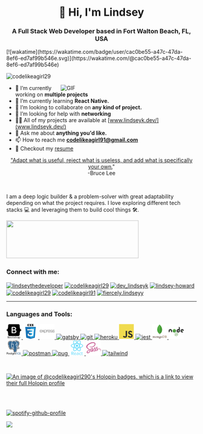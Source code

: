 <h1 align="center">👋 Hi, I'm Lindsey</h1>
<h3 align="center">A Full Stack Web Developer based in Fort Walton Beach, FL, USA</h3>
<!--START_SECTION:waka-->
[![wakatime](https://wakatime.com/badge/user/cac0be55-a47c-47da-8ef6-ed7af99b546e.svg)](https://wakatime.com/@cac0be55-a47c-47da-8ef6-ed7af99b546e)
<!--END_SECTION:waka-->

<p align="left"> <img src="https://komarev.com/ghpvc/?username=codelikeagirl29&label=Profile%20views&color=0e75b6&style=flat" alt="codelikeagirl29" /> </p>

<img align="right" alt="GIF" src="https://res.cloudinary.com/codelikeagirl29/image/upload/v1685765728/dev-branding/dev_girl_rxjcb3_scevwv.png" width="360px"/>

- 🔭 I’m currently working on **multiple projects**
- 🌱 I’m currently learning **React Native.**
- 👯 I’m looking to collaborate on **any kind of project.**
- 🤝 I’m looking for help with **networking**
- 👨‍💻 All of my projects are available at [www.lindseyk.dev/](www.lindseyk.dev/)
- 💬 Ask me about **anything you'd like.**
- 📫 How to reach me **codelikeagirl91@gmail.com**
- 📝 Checkout my [resume](https://drive.google.com/file/d/1BVZxrbHCzUo37u5Fx-chgjJkh8DSLKfU/view?usp=sharing)

<p align="center"><u>"Adapt what is useful, reject what is useless, and add what is specifically your own.</u>"<br> -Bruce Lee</p>
<br/>

<p align="left">I am a deep logic builder & a problem-solver with great adaptability depending on what the project requires. I love exploring different tech stacks 💻 and leveraging them to build cool things 🛠️. </p>

<img src="https://user-images.githubusercontent.com/25946305/149823995-93f5e982-97fd-4c20-b096-dec039e8905b.png" alt="" width="350px" height="100px" />

<h3 align="left">Connect with me:</h3>
<p align="left">
<a href="https://codepen.io/lindseythedeveloper" target="blank"><img align="center" src="https://raw.githubusercontent.com/rahuldkjain/github-profile-readme-generator/master/src/images/icons/Social/codepen.svg" alt="lindseythedeveloper" height="30" width="40" /></a>
<a href="https://dev.to/codelikeagirl29" target="blank"><img align="center" src="https://raw.githubusercontent.com/rahuldkjain/github-profile-readme-generator/master/src/images/icons/Social/devto.svg" alt="codelikeagirl29" height="30" width="40" /></a>
<a href="https://twitter.com/dev_lindseyk" target="blank"><img align="center" src="https://raw.githubusercontent.com/rahuldkjain/github-profile-readme-generator/master/src/images/icons/Social/twitter.svg" alt="dev_lindseyk" height="30" width="40" /></a>
<a href="https://linkedin.com/in/lindsey-howard" target="blank"><img align="center" src="https://raw.githubusercontent.com/rahuldkjain/github-profile-readme-generator/master/src/images/icons/Social/linked-in-alt.svg" alt="lindsey-howard" height="30" width="40" /></a>
<a href="https://codesandbox.com/codelikeagirl29" target="blank"><img align="center" src="https://raw.githubusercontent.com/rahuldkjain/github-profile-readme-generator/master/src/images/icons/Social/codesandbox.svg" alt="codelikeagirl29" height="30" width="40" /></a>
<a href="https://fb.com/codelikeagirl91" target="blank"><img align="center" src="https://raw.githubusercontent.com/rahuldkjain/github-profile-readme-generator/master/src/images/icons/Social/facebook.svg" alt="codelikeagirl91" height="30" width="40" /></a>
<a href="https://instagram.com/fiercely.lindseyy" target="blank"><img align="center" src="https://raw.githubusercontent.com/rahuldkjain/github-profile-readme-generator/master/src/images/icons/Social/instagram.svg" alt="fiercely.lindseyy" height="30" width="40" /></a>
</p>

---

<h3 align="left">Languages and Tools:</h3>
<p align="left"> <a href="https://getbootstrap.com" target="_blank" rel="noreferrer"> <img src="https://raw.githubusercontent.com/devicons/devicon/master/icons/bootstrap/bootstrap-plain-wordmark.svg" alt="bootstrap" width="40" height="40"/> </a> <a href="https://www.w3schools.com/css/" target="_blank" rel="noreferrer"> <img src="https://raw.githubusercontent.com/devicons/devicon/master/icons/css3/css3-original-wordmark.svg" alt="css3" width="40" height="40"/> </a> <a href="https://expressjs.com" target="_blank" rel="noreferrer"> <img src="https://raw.githubusercontent.com/devicons/devicon/master/icons/express/express-original-wordmark.svg" alt="express" width="40" height="40"/> </a> <a href="https://www.gatsbyjs.com/" target="_blank" rel="noreferrer"> <img src="https://www.vectorlogo.zone/logos/gatsbyjs/gatsbyjs-icon.svg" alt="gatsby" width="40" height="40"/> </a> <a href="https://git-scm.com/" target="_blank" rel="noreferrer"> <img src="https://www.vectorlogo.zone/logos/git-scm/git-scm-icon.svg" alt="git" width="40" height="40"/> </a> <a href="https://heroku.com" target="_blank" rel="noreferrer"> <img src="https://www.vectorlogo.zone/logos/heroku/heroku-icon.svg" alt="heroku" width="40" height="40"/> </a> <a href="https://developer.mozilla.org/en-US/docs/Web/JavaScript" target="_blank" rel="noreferrer"> <img src="https://raw.githubusercontent.com/devicons/devicon/master/icons/javascript/javascript-original.svg" alt="javascript" width="40" height="40"/> </a> <a href="https://jestjs.io" target="_blank" rel="noreferrer"> <img src="https://www.vectorlogo.zone/logos/jestjsio/jestjsio-icon.svg" alt="jest" width="40" height="40"/> </a> <a href="https://www.mongodb.com/" target="_blank" rel="noreferrer"> <img src="https://raw.githubusercontent.com/devicons/devicon/master/icons/mongodb/mongodb-original-wordmark.svg" alt="mongodb" width="40" height="40"/> </a> <a href="https://nodejs.org" target="_blank" rel="noreferrer"> <img src="https://raw.githubusercontent.com/devicons/devicon/master/icons/nodejs/nodejs-original-wordmark.svg" alt="nodejs" width="40" height="40"/> </a> <a href="https://www.postgresql.org" target="_blank" rel="noreferrer"> <img src="https://raw.githubusercontent.com/devicons/devicon/master/icons/postgresql/postgresql-original-wordmark.svg" alt="postgresql" width="40" height="40"/> </a> <a href="https://postman.com" target="_blank" rel="noreferrer"> <img src="https://www.vectorlogo.zone/logos/getpostman/getpostman-icon.svg" alt="postman" width="40" height="40"/> </a> <a href="https://pugjs.org" target="_blank" rel="noreferrer"> <img src="https://cdn.worldvectorlogo.com/logos/pug.svg" alt="pug" width="40" height="40"/> </a> <a href="https://reactjs.org/" target="_blank" rel="noreferrer"> <img src="https://raw.githubusercontent.com/devicons/devicon/master/icons/react/react-original-wordmark.svg" alt="react" width="40" height="40"/> </a> <a href="https://sass-lang.com" target="_blank" rel="noreferrer"> <img src="https://raw.githubusercontent.com/devicons/devicon/master/icons/sass/sass-original.svg" alt="sass" width="40" height="40"/> </a> <a href="https://tailwindcss.com/" target="_blank" rel="noreferrer"> <img src="https://www.vectorlogo.zone/logos/tailwindcss/tailwindcss-icon.svg" alt="tailwind" width="40" height="40"/> </a> </p>

<br />

[![An image of @codelikeagirl290's Holopin badges, which is a link to view their full Holopin profile](https://holopin.me/codelikeagirl290)](https://holopin.io/@codelikeagirl290)

<br /><br/>

[![spotify-github-profile](https://spotify-github-profile.vercel.app/api/view?uid=1290519664&cover_image=true&theme=natemoo-re&show_offline=false&background_color=121212&bar_color=ffa8ef&bar_color_cover=false)](https://spotify-github-profile.vercel.app/api/view?uid=1290519664&redirect=true)

![](https://hit.yhype.me/github/profile?user_id=25946305)
